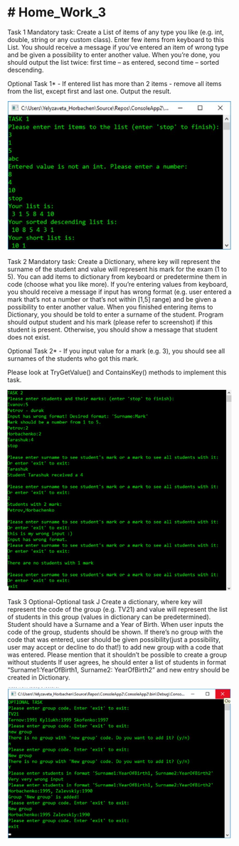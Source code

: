 # # Home_Work_3
Task 1
Mandatory task: Create a List of items of any type you like (e.g. int, double, string or any custom class). 
Enter few items from keyboard to this List. You should receive a message if you’ve entered an item of wrong type and be given a possibility to enter another value. 
When you’re done, you should output the list twice: first time – as entered, second time – sorted descending.

Optional Task 1* - If entered list has more than 2 items - remove all items from the list, except first and last one. Output the result.

![task1](https://github.com/AnnaKuzina/Home_Work_3/blob/developer/task1.JPG)

Task 2
Mandatory task: Create a Dictionary, where key will represent the surname of the student and value will represent his mark for the exam (1 to 5).
You can add items to dictionary from keyboard or predetermine them in code (choose what you like more). If you’re entering values from keyboard, you should receive a message if input has wrong format (e.g. user entered a mark that’s not a number or that’s not within [1,5] range) and be given a possibility to enter another value.
When you finished entering items to Dictionary, you should be told to enter a surname of the student.
Program should output student and his mark (please refer to screenshot) if this student is present. Otherwise, you should show a message that student does not exist.

Optional Task 2* - If you input value for a mark (e.g. 3), you should see all surnames of the students who got this mark. 

Please look at TryGetValue() and ContainsKey() methods to implement this task.

![task2](https://github.com/AnnaKuzina/Home_Work_3/blob/developer/task2.JPG)

Task 3 
Optional-Optional task J Create a dictionary, where key will represent the code of the group (e.g. TV21) and value will represent the list of students in this group (values in dictionary can be predetermined). Student should have a Surname and a Year of Birth.
When user inputs the code of the group, students should be shown. 
If there’s no group with the code that was entered, user should be given possibility(just a possibility, user may accept or decline to do that!) to add new group with a code that was entered. Please mention that it shouldn’t be possible to create a group without students 
If user agrees, he should enter a list of students in format “Surname1:YearOfBirth1, Surname2: YearOfBirth2” and new entry should be created in Dictionary.

![task3](https://github.com/AnnaKuzina/Home_Work_3/blob/developer/task3.JPG)
